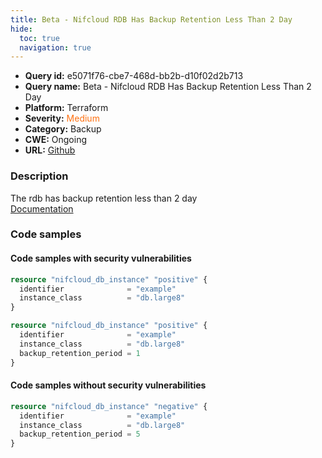 ```yaml
---
title: Beta - Nifcloud RDB Has Backup Retention Less Than 2 Day
hide:
  toc: true
  navigation: true
---
```


<style>
  .highlight .hll {
    background-color: #ff171742;
  }
  .md-content {
    max-width: 1100px;
    margin: 0 auto;
  }
</style>

-   **Query id:** e5071f76-cbe7-468d-bb2b-d10f02d2b713
-   **Query name:** Beta - Nifcloud RDB Has Backup Retention Less Than 2 Day
-   **Platform:** Terraform
-   **Severity:** <span style="color:#ff7213">Medium</span>
-   **Category:** Backup
-   **CWE:** Ongoing
-   **URL:** [Github](https://github.com/DataDog/kics/tree/master/assets/queries/terraform/nifcloud/db_does_not_have_long_backup_retention)

### Description
The rdb has backup retention less than 2 day<br>
[Documentation](https://registry.terraform.io/providers/nifcloud/nifcloud/latest/docs/resources/db_instance#backup_retention_period)

### Code samples
#### Code samples with security vulnerabilities
```tf title="Positive test num. 1 - tf file" hl_lines="1"
resource "nifcloud_db_instance" "positive" {
  identifier              = "example"
  instance_class          = "db.large8"
}

```
```tf title="Positive test num. 2 - tf file" hl_lines="1"
resource "nifcloud_db_instance" "positive" {
  identifier              = "example"
  instance_class          = "db.large8"
  backup_retention_period = 1
}

```


#### Code samples without security vulnerabilities
```tf title="Negative test num. 1 - tf file"
resource "nifcloud_db_instance" "negative" {
  identifier              = "example"
  instance_class          = "db.large8"
  backup_retention_period = 5
}

```
